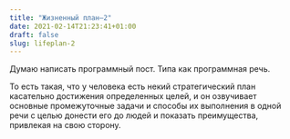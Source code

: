 ```yaml
---
title: "Жизненный план—2"
date: 2021-02-14T21:23:41+01:00
draft: false
slug: lifeplan-2
---
```

Думаю написать программный пост. Типа как программная речь.

То есть такая, что у человека есть некий стратегический план касательно достижения определенных целей, и он озвучивает основные промежуточные задачи и способы их выполнения в одной речи с целью донести его до людей и показать преимущества, привлекая на свою сторону.
